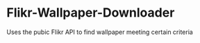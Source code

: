 Flikr-Wallpaper-Downloader
==========================

Uses the pubic Flikr API to find wallpaper meeting certain criteria
